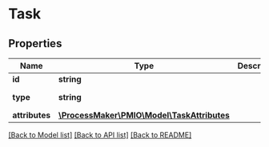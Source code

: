 # Task

## Properties
Name | Type | Description | Notes
------------ | ------------- | ------------- | -------------
**id** | **string** |  | [optional] 
**type** | **string** |  | [default to 'task']
**attributes** | [**\ProcessMaker\PMIO\Model\TaskAttributes**](TaskAttributes.md) |  | [optional] 

[[Back to Model list]](../README.md#documentation-for-models) [[Back to API list]](../README.md#documentation-for-api-endpoints) [[Back to README]](../README.md)



